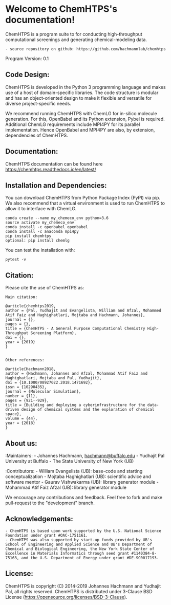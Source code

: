 Welcome to ChemHTPS's documentation!
====================================

ChemHTPS is a program suite to for conducting high-throughput computational screenings and generating chemical-modeling data.

    - source repository on github: https://github.com/hachmannlab/chemhtps

Program Version: 0.1

## Code Design:
ChemHTPS is developed in the Python 3 programming language and makes use of a host of domain-specific libraries.
The code structure is modular and has an object-oriented design to make it flexible and versatile for diverse project-specific needs.

We recommend running ChemHTPS with ChemLG for in-silico molecule generation. For this, OpenBabel and its Python extension, Pybel is required.
Additional ChemLG requirements include MPI4PY for its parallel implementation. Hence OpenBabel and MPI4PY are also, by extension, dependencies of ChemHTPS.

## Documentation:
ChemHTPS documentation can be found here https://chemhtps.readthedocs.io/en/latest/

## Installation and Dependencies:
You can download ChemHTPS from Python Package Index (PyPI) via pip. We also recommend that a virtual environment is used to run ChemHTPS to allow it to interface with ChemLG.

    conda create --name my_chemeco_env python=3.6
    source activate my_chemeco_env
    conda install -c openbabel openbabel
    conda install -c anaconda mpi4py
    pip install chemhtps
    optional: pip install chemlg 


You can test the installation with:

    pytest -v


## Citation:
Please cite the use of ChemHTPS as:


    Main citation:

    @article{chemhtps2019,
    author = {Pal, Yudhajit and Evangelista, William and Afzal, Mohammed Atif Faiz and Haghighatlari, Mojtaba and Hachmann, Johannes},
    journal = {},
    pages = {},
    title = {ChemHTPS - A General Purpose Computational Chemistry High-Throughput Screening Platform},
    doi = {},
    year = {2019}
    }


    Other references:

    @article{Hachmann2018,
    author = {Hachmann, Johannes and Afzal, Mohammad Atif Faiz and Haghighatlari, Mojtaba and Pal, Yudhajit},
    doi = {10.1080/08927022.2018.1471692},
    issn = {10290435},
    journal = {Molecular Simulation},
    number = {11},
    pages = {921--929},
    title = {Building and deploying a cyberinfrastructure for the data-driven design of chemical systems and the exploration of chemical space},
    volume = {44},
    year = {2018}
    }



## About us:

:Maintainers:
    - Johannes Hachmann, hachmann@buffalo.edu
    - Yudhajit Pal
      University at Buffalo - The State University of New York (UB)

:Contributors:
    - William Evangelista (UB): base-code and starting conceptualization
    - Mojtaba Haghighatlari (UB): scientific advice and software mentor
    - Gaurav Vishwakarma (UB): library generator module
    - Mohammad Atif Faiz Afzal (UB): library generator module

We encourage any contributions and feedback. Feel free to fork and make pull-request to the "development" branch.


## Acknowledgements:
    - ChemHTPS is based upon work supported by the U.S. National Science Foundation under grant #OAC-1751161.
    - ChemHTPS was also supported by start-up funds provided by UB's School of Engineering and Applied Science and UB's Department of Chemical and Biological Engineering, the New York State Center of Excellence in Materials Informatics through seed grant #1140384-8-75163, and the U.S. Department of Energy under grant #DE-SC0017193.


## License:
ChemHTPS is copyright (C) 2014-2019 Johannes Hachmann and Yudhajit Pal, all rights reserved.
ChemHTPS is distributed under 3-Clause BSD License (https://opensource.org/licenses/BSD-3-Clause).
